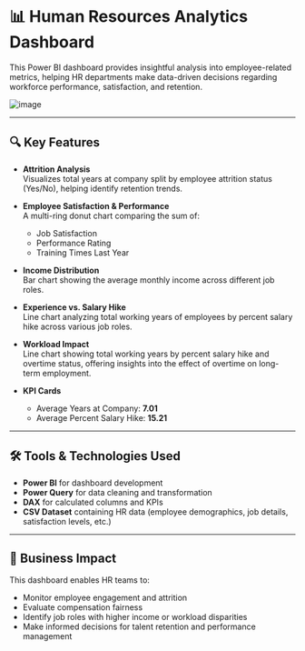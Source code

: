 # 📊 Human Resources Analytics Dashboard

This Power BI dashboard provides insightful analysis into employee-related metrics, helping HR departments make data-driven decisions regarding workforce performance, satisfaction, and retention.

![image](https://github.com/user-attachments/assets/9e78f550-9e33-4ff8-bb80-94fd91713eca)

---

## 🔍 Key Features

- **Attrition Analysis**  
  Visualizes total years at company split by employee attrition status (Yes/No), helping identify retention trends.

- **Employee Satisfaction & Performance**  
  A multi-ring donut chart comparing the sum of:
  - Job Satisfaction  
  - Performance Rating  
  - Training Times Last Year  

- **Income Distribution**  
  Bar chart showing the average monthly income across different job roles.

- **Experience vs. Salary Hike**  
  Line chart analyzing total working years of employees by percent salary hike across various job roles.

- **Workload Impact**  
  Line chart showing total working years by percent salary hike and overtime status, offering insights into the effect of overtime on long-term employment.

- **KPI Cards**  
  - Average Years at Company: **7.01**  
  - Average Percent Salary Hike: **15.21**

---

## 🛠️ Tools & Technologies Used

- **Power BI** for dashboard development  
- **Power Query** for data cleaning and transformation  
- **DAX** for calculated columns and KPIs  
- **CSV Dataset** containing HR data (employee demographics, job details, satisfaction levels, etc.)

---

## 📌 Business Impact

This dashboard enables HR teams to:

- Monitor employee engagement and attrition  
- Evaluate compensation fairness  
- Identify job roles with higher income or workload disparities  
- Make informed decisions for talent retention and performance management





